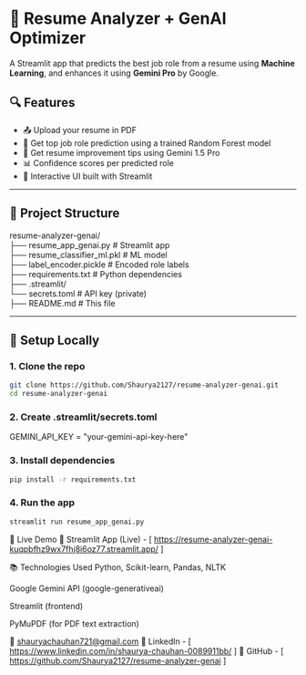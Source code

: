 # 🧠 Resume Analyzer + GenAI Optimizer

A Streamlit app that predicts the best job role from a resume using **Machine Learning**, and enhances it using **Gemini Pro** by Google.

## 🔍 Features

- 📤 Upload your resume in PDF
- 🧠 Get top job role prediction using a trained Random Forest model
- 🤖 Get resume improvement tips using Gemini 1.5 Pro
- 📊 Confidence scores per predicted role
- 💬 Interactive UI built with Streamlit

---

## 📂 Project Structure
resume-analyzer-genai/ <br/>
├── resume_app_genai.py # Streamlit app <br/>
├── resume_classifier_ml.pkl # ML model <br/>
├── label_encoder.pickle # Encoded role labels <br/>
├── requirements.txt # Python dependencies <br/>
├── .streamlit/ <br/>
 └── secrets.toml # API key (private) <br/>
├── README.md # This file <br/>


---

## 🔧 Setup Locally

### 1. Clone the repo
```bash
git clone https://github.com/Shaurya2127/resume-analyzer-genai.git
cd resume-analyzer-genai
```
### 2. Create .streamlit/secrets.toml
GEMINI_API_KEY = "your-gemini-api-key-here"
### 3. Install dependencies
```bash
pip install -r requirements.txt
```
### 4. Run the app
```bash
streamlit run resume_app_genai.py
```

🚀 Live Demo
🔗 Streamlit App (Live) - [ https://resume-analyzer-genai-kuqpbfhz9wx7fhj8i6oz77.streamlit.app/ ]

📚 Technologies Used
Python, Scikit-learn, Pandas, NLTK

Google Gemini API (google-generativeai)

Streamlit (frontend)

PyMuPDF (for PDF text extraction)

📧 shauryachauhan721@gmail.com
🔗 LinkedIn - [ https://www.linkedin.com/in/shaurya-chauhan-0089911bb/ ] 
🔗 GitHub - [ https://github.com/Shaurya2127/resume-analyzer-genai ]
